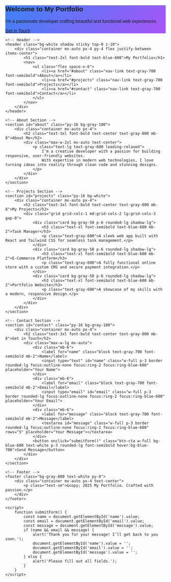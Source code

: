 
<html lang="en">
<head>
    <meta charset="UTF-8">
    <meta name="viewport" content="width=device-width, initial-scale=1.0">
    <title>My Portfolio</title>
    <script src="https://cdn.tailwindcss.com"></script>
    <link href="https://fonts.googleapis.com/css2?family=Poppins:wght@300;400;600;700&display=swap" rel="stylesheet">
    <style>
        body {
            font-family: 'Poppins', sans-serif;
        }
        .hero-bg {
            background: linear-gradient(135deg, #3b82f6, #a855f7);
        }
        .card {
            transition: transform 0.3s ease, box-shadow 0.3s ease;
        }
        .card:hover {
            transform: translateY(-5px);
            box-shadow: 0 10px 20px rgba(0, 0, 0, 0.15);
        }
        .nav-link {
            transition: color 0.3s ease;
        }
        .nav-link:hover {
            color: #fef08a;
        }
        .btn-cta {
            transition: background-color 0.3s ease, transform 0.3s ease;
        }
        .btn-cta:hover {
            background-color: #7c3aed;
            transform: scale(1.05);
        }
    </style>
</head>
<body class="bg-gray-50">
    <!-- Hero Section -->
    <section class="hero-bg text-white py-20">
        <div class="container mx-auto px-4 text-center">
            <h1 class="text-5xl font-bold mb-4 animate-fade-in">Welcome to My Portfolio</h1>
            <p class="text-xl mb-6">I'm a passionate developer crafting beautiful and functional web experiences.</p>
            <a href="#contact" class="btn-cta bg-purple-600 text-white px-6 py-3 rounded-full font-semibold">Get in Touch</a>
        </div>
    </section>

    <!-- Header -->
    <header class="bg-white shadow sticky top-0 z-10">
        <div class="container mx-auto px-4 py-4 flex justify-between items-center">
            <h1 class="text-2xl font-bold text-blue-600">My Portfolio</h1>
            <nav>
                <ul class="flex space-x-6">
                    <li><a href="#about" class="nav-link text-gray-700 font-semibold">About</a></li>
                    <li><a href="#projects" class="nav-link text-gray-700 font-semibold">Projects</a></li>
                    <li><a href="#contact" class="nav-link text-gray-700 font-semibold">Contact</a></li>
                </ul>
            </nav>
        </div>
    </header>

    <!-- About Section -->
    <section id="about" class="py-16 bg-gray-100">
        <div class="container mx-auto px-4">
            <h2 class="text-3xl font-bold text-center text-gray-800 mb-8">About Me</h2>
            <div class="max-w-2xl mx-auto text-center">
                <p class="text-lg text-gray-600 leading-relaxed">
                    I'm a creative developer with a passion for building responsive, user-friendly websites. 
                    With expertise in modern web technologies, I love turning ideas into reality through clean code and stunning designs.
                </p>
            </div>
        </div>
    </section>

    <!-- Projects Section -->
    <section id="projects" class="py-16 bg-white">
        <div class="container mx-auto px-4">
            <h2 class="text-3xl font-bold text-center text-gray-800 mb-8">My Projects</h2>
            <div class="grid grid-cols-1 md:grid-cols-2 lg:grid-cols-3 gap-8">
                <div class="card bg-gray-50 p-6 rounded-lg shadow-lg">
                    <h3 class="text-xl font-semibold text-blue-600 mb-2">Task Manager</h3>
                    <p class="text-gray-600">A sleek web app built with React and Tailwind CSS for seamless task management.</p>
                </div>
                <div class="card bg-gray-50 p-6 rounded-lg shadow-lg">
                    <h3 class="text-xl font-semibold text-blue-600 mb-2">E-Commerce Platform</h3>
                    <p class="text-gray-600">A fully functional online store with a custom CMS and secure payment integration.</p>
                </div>
                <div class="card bg-gray-50 p-6 rounded-lg shadow-lg">
                    <h3 class="text-xl font-semibold text-blue-600 mb-2">Portfolio Website</h3>
                    <p class="text-gray-600">A showcase of my skills with a modern, responsive design.</p>
                </div>
            </div>
        </div>
    </section>

    <!-- Contact Section -->
    <section id="contact" class="py-16 bg-gray-100">
        <div class="container mx-auto px-4">
            <h2 class="text-3xl font-bold text-center text-gray-800 mb-8">Get in Touch</h2>
            <div class="max-w-lg mx-auto">
                <div class="mb-6">
                    <label for="name" class="block text-gray-700 font-semibold mb-2">Name</label>
                    <input type="text" id="name" class="w-full p-3 border rounded-lg focus:outline-none focus:ring-2 focus:ring-blue-600" placeholder="Your Name">
                </div>
                <div class="mb-6">
                    <label for="email" class="block text-gray-700 font-semibold mb-2">Email</label>
                    <input type="email" id="email" class="w-full p-3 border rounded-lg focus:outline-none focus:ring-2 focus:ring-blue-600" placeholder="Your Email">
                </div>
                <div class="mb-6">
                    <label for="message" class="block text-gray-700 font-semibold mb-2">Message</label>
                    <textarea id="message" class="w-full p-3 border rounded-lg focus:outline-none focus:ring-2 focus:ring-blue-600" rows="5" placeholder="Your Message"></textarea>
                </div>
                <button onclick="submitForm()" class="btn-cta w-full bg-blue-600 text-white p-3 rounded-lg font-semibold hover:bg-blue-700">Send Message</button>
            </div>
        </div>
    </section>

    <!-- Footer -->
    <footer class="bg-gray-800 text-white py-8">
        <div class="container mx-auto px-4 text-center">
            <p class="text-sm">&copy; 2025 My Portfolio. Crafted with passion.</p>
        </div>
    </footer>

    <script>
        function submitForm() {
            const name = document.getElementById('name').value;
            const email = document.getElementById('email').value;
            const message = document.getElementById('message').value;
            if (name && email && message) {
                alert('Thank you for your message! I’ll get back to you soon.');
                document.getElementById('name').value = '';
                document.getElementById('email').value = '';
                document.getElementById('message').value = '';
            } else {
                alert('Please fill out all fields.');
            }
        }
    </script>
</body>
</html>
